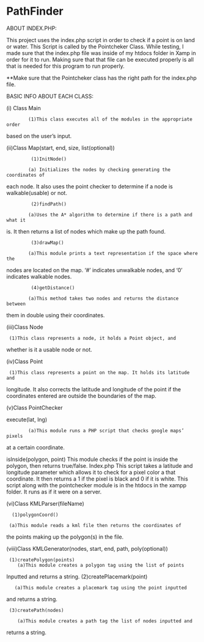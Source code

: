 # PathFinder

ABOUT INDEX.PHP:

This project uses the index.php script in order to check if a point is on land or water. This Script is called by the Pointcheker Class. 
While testing, I made sure that the index.php file was inside of my htdocs folder in Xamp in order for it to run. Making sure that that file can be executed properly is all that is needed for this program to run properly. 

**Make sure that the Pointcheker class has the right path for the index.php file. 


BASIC INFO ABOUT EACH CLASS:

(i) Class Main
			
			(1)This class executes all of the modules in the appropriate order 
based on the user’s input. 
		
(ii)Class Map(start, end, size, list(optional))
		     
		     (1)InitNode()
			
			(a) Initializes the nodes by checking generating the coordinates of 
each node. It also uses the point checker to determine if a node is walkable(usable) or not. 
		     
		     (2)findPath()
			
			(a)Uses the A* algorithm to determine if there is a path and what it 
is. It then returns a list of nodes which make up the path found. 
		     
		     (3)drawMap()
			
			(a)This module prints a text representation if the space where the 
nodes are located on the map. ‘#’ indicates unwalkable nodes, and ‘0’ indicates walkable nodes. 
		     
		     (4)getDistance()
			
			(a)This method takes two nodes and returns the distance between 
them in double using their coordinates. 

(iii)Class Node
     
     (1)This class represents a node, it holds a Point object, and 
whether is it a usable node or not. 

(iv)Class Point
     
     (1)This class represents a point on the map. It holds its latitude and 
longitude. It also corrects the latitude and longitude of the point if 
the coordinates entered are outside the boundaries of the map.

(v)Class PointChecker

execute(lat, lng)
			
			(a)This module runs a PHP script that checks google maps’ pixels 
at a certain coordinate. 

isInside(polygon, point)
This module checks if the point is inside the polygon, then returns true/false. 
Index.php
This script takes a latitude and longitude parameter which allows it to check for a pixel color a that coordinate. It then returns a 1 if the pixel is black and 0 if it is white. 
This script along with the pointchecker module is in the htdocs in the xampp folder. It runs as if it were on a server. 

(vi)Class KMLParser(fileName)
      
      (1)polygonCoord()	
    
     (a)This module reads a kml file then returns the coordinates of 
the points making up the polygon(s) in the file. 	

(viii)Class KMLGenerator(nodes, start, end, path, poly(optional))
     
     (1)createPolygon(points)
	    (a)This module creates a polygon tag using the list of points 
Inputted and returns a string. 
     (2)createPlacemark(point)
	   
	   (a)This module creates a placemark tag using the point inputted 
and returns a string. 
     
     (3)createPath(nodes)
	   
	    (a)This module creates a path tag the list of nodes inputted and 
returns a string. 


